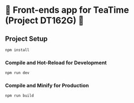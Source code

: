 # :tea:  Front-ends app for TeaTime (Project DT162G) :tea:

## Project Setup

```sh
npm install
```

### Compile and Hot-Reload for Development

```sh
npm run dev
```

### Compile and Minify for Production

```sh
npm run build
```
